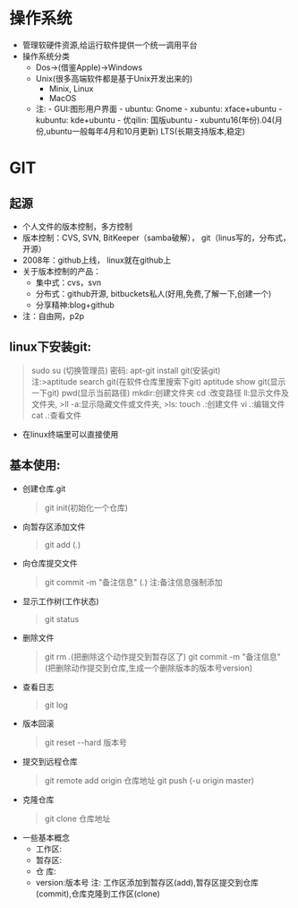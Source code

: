 # 操作系统
- 管理软硬件资源,给运行软件提供一个统一调用平台
- 操作系统分类
  - Dos->(借鉴Apple)->Windows
  - Unix(很多高端软件都是基于Unix开发出来的)
    - Minix, Linux
    - MacOS
  - 注: - GUI:图形用户界面
        - ubuntu: Gnome
        - xubuntu: xface+ubuntu
        - kubuntu: kde+ubuntu
        - 优qilin: 国版ubuntu
        - xubuntu16(年份).04(月份,ubuntu一般每年4月和10月更新) LTS(长期支持版本,稳定)
# GIT
## 起源
   - 个人文件的版本控制，多方控制
   - 版本控制：CVS, SVN, BitKeeper（samba破解）， git（linus写的，分布式，开源）
   - 2008年：github上线， linux就在github上
   - 关于版本控制的产品：
       - 集中式：cvs，svn
	   - 分布式：github开源, bitbuckets私人(好用,免费,了解一下,创建一个)
	   - 分享精神:blog+github
   - 注：自由网，p2p
## linux下安装git:
   >sudo su (切换管理员)
   >密码:
   >apt-git install git(安装git)   
注:>aptitude search git(在软件仓库里搜索下git) aptitude show git(显示一下git)
   >pwd(显示当前路径)
   >mkdir:创建文件夹
   >cd :改变路径
   >ll:显示文件及文件夹, >ll -a:显示隐藏文件或文件夹, >ls:
   >touch *.*:创建文件 
   >vi *.*:编辑文件
   >cat *.*:查看文件
   - 在linux终端里可以直接使用
   
## 基本使用:
  - 创建仓库.git
      >git init(初始化一个仓库)
  - 向暂存区添加文件
      >git add (*.*)
  - 向仓库提交文件
      >git commit -m "备注信息" (*.*)
	  注:备注信息强制添加
  - 显示工作树(工作状态)
      >git status
  - 删除文件
      >git rm *.*(把删除这个动作提交到暂存区了)
	  >git commit -m "备注信息"(把删除动作提交到仓库,生成一个删除版本的版本号version)
  - 查看日志
      >git log
  - 版本回滚
      >git reset --hard 版本号
  - 提交到远程仓库
      >git remote add origin 仓库地址
      >git push (-u origin master) 
  - 克隆仓库
      >git clone 仓库地址
- 一些基本概念
  - 工作区:
  - 暂存区:
  - 仓  库:
  - version:版本号
  注: 工作区添加到暂存区(add),暂存区提交到仓库(commit),仓库克隆到工作区(clone)  
  
 
